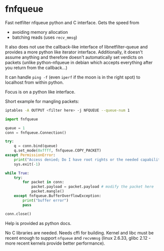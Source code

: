 fnfqueue
========

Fast netfilter nfqueue python and C interface. Gets the speed from
- avoiding memory allocation
- batching reads (uses `recv_mmsg`)

It also does not use the callback-like interface of libnetfilter-queue and provides a more python like iterator interface. Additionally, it doesn't assume anything and therefore doesn't automatically set verdicts on packets (unlike python-nfqueue in debian which accepts everything after you return from the callback...)

It can handle `ping -f` (even `iperf` if the moon is in the right spot) to localhost from within python.

Focus is on a python like interface.

Short example for mangling packets:
```bash
iptables -A OUTPUT <filter here> -j NFQUEUE --queue-num 1
```

```python
import fnfqueue

queue = 1
conn = fnfqueue.Connection()

try:
    q = conn.bind(queue)
    q.set_mode(0xffff, fnfqueue.COPY_PACKET)
except PermissionError:
    print("Access denied; Do I have root rights or the needed capabilities?")
    sys.exit(-1)

while True:
    try:
        for packet in conn:
            packet.payload = packet.payload # modify the packet here
            packet.mangle()
    except fnfqueue.BufferOverflowException:
        print("buffer error")
        pass

conn.close()
```

Help is provided as python docs.

No C libraries are needed. Needs cffi for building. Kernel and libc must be recent enough to support `nfqueue` and `recvmmsg` (linux 2.6.33, glibc 2.12 - more recent kernels provide better performance).
